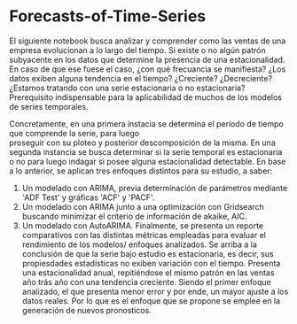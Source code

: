 # Forecasts-of-Time-Series

El siguiente notebook busca analizar y comprender como las ventas de una empresa evolucionan a lo largo del tiempo.
Si existe o no algún patrón subyacente en los datos que determine la presencia de una estacionalidad. En caso de que ese fuese el caso, ¿con qué frecuancia se manifiesta? 
¿Los datos exiben alguna tendencia en el tiempo? ¿Creciente? ¿Decreciente?
¿Estamos tratando con una serie estacionaria o no estacionaria? Prerequisito indispensable para la aplicabilidad de muchos de los modelos de series temporales.

Concretamente, en una primera instacia se determina el período de tiempo que comprende la serie, para luego  
proseguir con su ploteo  y posterior descomposición de la misma.
En una segunda instancia se busca determinar si la serie temporal es estacionaria o no para luego indagar si posee alguna estacionalidad detectable. En base a lo anterior, se aplican tres enfoques distintos para su estudio, a saber:
1) Un modelado con ARIMA, previa determinación de parámetros mediante 'ADF Test' y gráficas 'ACF' y 'PACF'.
2) Un modelado con ARIMA junto a una optimización con Gridsearch buscando minimizar el criterio de información de akaike, AIC.
3) Un modelado con AutoARIMA.
  Finalmente, se presenta un reporte comparativos con las distintas métricas empleadas para evaluar el rendimiento de los modelos/ enfoques analizados.
  Se arriba a la conclusión de que la serie bajo estudio es estacionaria, es decir, sus propiesdades estadísticas no exiben variación con el tiempo. Presenta una estacionalidad anual, repitiéndose el mismo patrón en las ventas año trás año con una tendencia creciente. Siendo el primer enfoque analizado, el que presenta menor error y por ende, un mayor ajuste a los datos reales. Por lo que es el enfoque que se propone se emplee en la generación de nuevos pronosticos.
  
